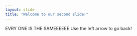 ```yaml
---
layout: slide
title: "Welcome to our second slide!"
---
```

EVRY ONE IS THE SAMEEEEEE
Use the left arrow to go back!
